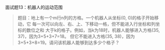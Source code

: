面试题13：机器人的运动范围
> 题目：地上有一个m行n列的方格。一个机器人从坐标(0, 0)的格子开始移动，它
每一次可以向左、右、上、下移动一格，但不能进入行坐标和列坐标的数位之和
大于k的格子。例如，当k为18时，机器人能够进入方格(35, 37)，因为3+5+3+7=18。
但它不能进入方格(35, 38)，因为3+5+3+8=19。请问该机器人能够到达多少个格子？